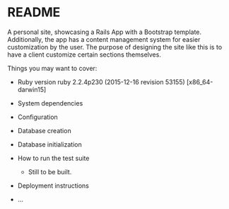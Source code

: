 # README

A personal site, showcasing a Rails App with a Bootstrap template.  Additionally, the app has a content management system for easier customization by the user. The purpose of designing the site like this is to have a client customize certain sections themselves. 

Things you may want to cover:

* Ruby version
	ruby 2.2.4p230 (2015-12-16 revision 53155) [x86_64-darwin15]

* System dependencies
	
* Configuration

* Database creation
	
* Database initialization

* How to run the test suite
	- Still to be built.

* Deployment instructions

* ...
